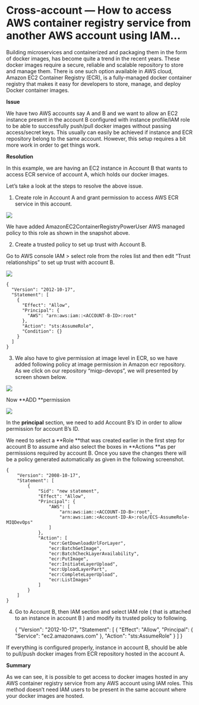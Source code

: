
# Cross-account — How to access AWS container registry service from another AWS account using IAM…

Building microservices and containerized and packaging them in the form of docker images, has become quite a trend in the recent years. These docker images require a secure, reliable and scalable repository to store and manage them. There is one such option available in AWS cloud, Amazon EC2 Container Registry (ECR), is a fully-managed docker container registry that makes it easy for developers to store, manage, and deploy Docker container images.

**Issue**

We have two AWS accounts say A and B and we want to allow an EC2 instance present in the account B configured with instance profile/IAM role to be able to successfully push/pull docker images without passing access/secret keys. This usually can easily be achieved if instance and ECR repository belong to the same account. However, this setup requires a bit more work in order to get things work.

**Resolution**

In this example, we are having an EC2 instance in Account B that wants to access ECR service of account A, which holds our docker images.

Let’s take a look at the steps to resolve the above issue.

1. Create role in Account A and grant permission to access AWS ECR service in this account.

![](https://cdn-images-1.medium.com/max/2000/0*eg_dpJ5nWh2VZFoS.)

We have added AmazonEC2ContainerRegistryPowerUser AWS managed policy to this role as shown in the snapshot above.

2. Create a trusted policy to set up trust with Account B.

Go to AWS console IAM > select role from the roles list and then edit “Trust relationships” to set up trust with account B.

![](https://cdn-images-1.medium.com/max/2246/0*w_uGwNMpM8ogme4Y.)

    {
      "Version": "2012-10-17",
      "Statement": [
        {
          "Effect": "Allow",
          "Principal": {
            "AWS": "arn:aws:iam::<ACCOUNT-B-ID>:root"
          },
          "Action": "sts:AssumeRole",
          "Condition": {}
        }
      ]
    }

3. We also have to give permission at image level in ECR, so we have added following policy at image permission in Amazon ecr repository. As we click on our repository “miqp-devops”, we will presented by screen shown below.

![](https://cdn-images-1.medium.com/max/2172/0*7dpSgr94L3613yHI.)

Now **ADD **permission

![](https://cdn-images-1.medium.com/max/2094/0*wm1_5pHlRzn80hnV.)

In the **principal** section, we need to add Account B’s ID in order to allow permission for account B’s ID.

We need to select a **Role **that was created earlier in the first step for account B to assume and also select the boxes in **Actions **as per permissions required by account B. Once you save the changes there will be a policy generated automatically as given in the following screenshot.

    {
        "Version": "2008-10-17",
        "Statement": [
            {
                "Sid": "new statement",
                "Effect": "Allow",
                "Principal": {
                    "AWS": [
                        "arn:aws:iam::<ACCOUNT-ID-B>:root",
                        "arn:aws:iam::<Account-ID-A>:role/ECS-AssumeRole-MIQDevOps"
                    ]
                },
                "Action": [
                    "ecr:GetDownloadUrlForLayer",
                    "ecr:BatchGetImage",
                    "ecr:BatchCheckLayerAvailability",
                    "ecr:PutImage",
                    "ecr:InitiateLayerUpload",
                    "ecr:UploadLayerPart",
                    "ecr:CompleteLayerUpload",
                    "ecr:ListImages"
                ]
            }
        ]
    }

4. Go to Account B, then IAM section and select IAM role ( that is attached to an instance in account B ) and modify its trusted policy to following.

    {
      "Version": "2012-10-17",
      "Statement": [
        {
          "Effect": "Allow",
          "Principal": {
            "Service": "ec2.amazonaws.com"
          },
          "Action": "sts:AssumeRole"
        }
      ]
    }

If everything is configured properly, instance in account B, should be able to pull/push docker images from ECR repository hosted in the account A.

**Summary**

As we can see, it is possible to get access to docker images hosted in any AWS container registry service from any AWS account using IAM roles. This method doesn’t need IAM users to be present in the same account where your docker images are hosted.

